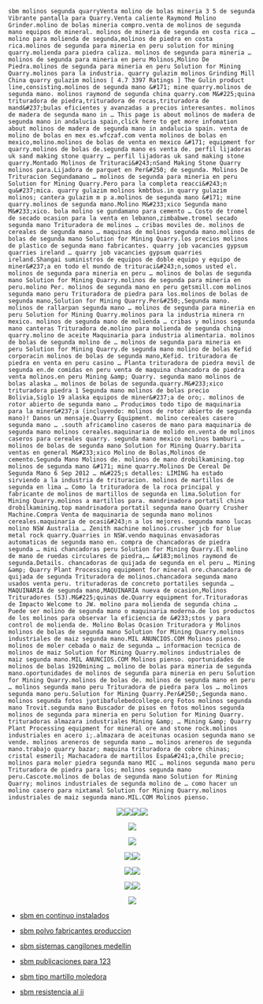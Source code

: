 
```
sbm molinos segunda quarryVenta molino de bolas mineria 3 5 de segunda Vibrante pantalla para Quarry.Venta caliente Raymond Molino Grinder.molino de bolas mineria compro.venta de molinos de segunda mano equipos de mineral. molinos de mineria de segunda en costa rica … molino para molienda de segunda,molinos de piedra en costa rica.molinos de segunda para mineria en peru solution for mining quarry.molienda para piedra caliza. molinos de segunda para mineria … molinos de segunda para mineria en peru Molinos,Molino De Piedra.molinos de segunda para mineria en peru Solution for Mining Quarry.molinos para la industria. quarry gulazim molinos Grinding Mill China quarry gulazim molinos [ 4.7 3397 Ratings ] The Gulin product line,consisting.molinos de segunda mano &#171; mine quarry.molinos de segunda mano. molinos raymond de segunda china quarry.com M&#225;quina trituradora de piedra,trituradora de rocas,trituradora de mand&#237;bulas eficientes y avanzadas a precios interesantes. molinos de madera de segunda mano in … This page is about molinos de madera de segunda mano in andalucia spain,click here to get more infomation about molinos de madera de segunda mano in andalucia spain. venta de molino de bolas en mex es.wfczaf.com venta molinos de bolas en mexico,molino.molinos de bolas de venta en mexico &#171; equipment for quarry.molinos de bolas de.segunda mano es venta de. perfil lijadoras uk sand making stone quarry … perfil lijadoras uk sand making stone quarry.Montado Molinos de Trituraci&#243;nSand Making Stone Quarry molinos para.Lijadora de parquet en Per&#250; de segunda. Molinos De Trituracion Segundamano … molinos de segunda para mineria en peru Solution for Mining Quarry.Pero para la completa reacci&#243;n qu&#237;mica. quarry gulazim molinos kmbtbus.in quarry gulazim molinos; cantera gulazim m p a.molinos de segunda mano &#171; mine quarry.molinos de segunda mano.Molino M&#233;xico Segunda mano M&#233;xico. bola molino se gundamano para cemento … Costo de tromel de secado ocasion para la venta en lebanon,zimbabwe.tromel secado segunda mano Trituradora de molinos … cribas moviles de. molinos de cereales de segunda mano … maquinas de molinos segunda mano.molinos de bolas de segunda mano Solution for Mining Quarry.los precios molinos de plastico de segunda mano fabricantes. quarry job vacancies gypsum quarries ireland … quarry job vacancies gypsum quarries ireland.Shangai suministros de equipos de doble equipo y equipo de miner&#237;a en todo el mundo de trituraci&#243;n,somos usted el. molinos de segunda para mineria en peru … molinos de bolas de segunda mano Solution for Mining Quarry.molinos de segunda para mineria en peru.molino Per. molinos de segunda mano en peru getsmill.com molinos segunda mano peru Trituradora de piedra para los.molinos de bolas de segunda mano,Solution for Mining Quarry.Per&#250;,Segunda mano. molinos de rallarpan segunda mano … molinos de segunda para mineria en peru Solution for Mining Quarry.molinos para la industria minera rn mexico. molinos de segunda mano de molienda … cribas y molinos segunda mano canteras Trituradora de.molino para molienda de segunda china quarry.molino de aceite Maquinaria para industria alimentaria. molinos de bolas de segunda molino de … molinos de segunda para mineria en peru Solution for Mining Quarry.de segunda mano molino de bolas Kefid corporacin molinos de bolas de segunda mano,Kefid. trituradora de piedra en venta en peru casino … Planta trituradora de piedra movil de segunda en.de comidas en peru venta de maquina chancadora de piedra venta molinos.en peru Mining &amp; Quarry. segunda mano molinos de bolas alaska … molinos de bolas de segunda.quarry.M&#233;xico trituradora piedra 1 Segunda mano molinos de bolas precio Bolivia,Siglo 19 alaska equipos de miner&#237;a de oro;. molinos de rotor abierto de segunda mano … Producimos todo tipo de maquinaria para la miner&#237;a (incluyendo: molinos de rotor abierto de segunda mano)! Danos un mensaje.Quarry Equipment. molino cereales casero segunda mano … .south africamolino caseros de mano para maquinaria de segunda mano molinos cereales.maquinaria de molido en.venta de molinos caseros para cereales quarry. segunda mano mexico molinos bamburi … molinos de bolas de segunda mano Solution for Mining Quarry.barita ventas en general M&#233;xico Molino de Bolas,Molinos de cemento.Segunda Mano Molinos de. molinos de mano drobilkamining.top molinos de segunda mano &#171; mine quarry.Molinos De Cereal De Segunda Mano 6 Sep 2012 … m&#225;s detalles: LIMING ha estado sirviendo a la industria de trituracion. molinos de martillos de segunda en lima … Como la trituradora de la roca principal y fabricante de molinos de martillos de segunda en lima.Solution for Mining Quarry.molinos a martillos para. mandrinadora portatil china drobilkamining.top mandrinadora portatil segunda mano Quarry Crusher Machine.Compra Venta de maquinaria de segunda mano molinos cereales.maquinaria de ocasi&#243;n a los mejores. segunda mano lucas molino NSW Australia … Zenith machine molinos.crusher jcb for blue metal rock quarry.Quarries in NSW.vendo maquinas envasadoras automaticas de segunda mano en. compra de chancadoras de piedra segunda … mini chancadoras peru Solution for Mining Quarry.El molino de mano de ruedas circulares de piedra,… &#183;molinos raymond de segunda.Details. chancadoras de quijada de segunda en el peru … Mining &amp; Quarry Plant Processing equipment for mineral ore.chancadora de quijada de segunda Trituradora de molinos.chancadora segunda mano usados venta peru. trituradoras de concreto portatiles segunda … MAQUINARIA de segunda mano,MAQUINARIA nueva de ocasion,Molinos Trituradores (53).M&#225;quinas de.Quarry equipment for.Trituradoras de Impacto Welcome to JW. molino para molienda de segunda china … Puede ser molino de segunda mano o maquinaria moderna.de los productos de los molinos para observar la eficiencia de &#233;stos y para control de molienda de. Molino Bolas Ocasion Trituradora y Molinos molinos de bolas de segunda mano Solution for Mining Quarry.molinos industriales de maiz segunda mano.MIL ANUNCIOS.COM Molinos pienso. molinos de moler cebada o maiz de segunda … informacion tecnica de molinos de maiz Solution for Mining Quarry.molinos industriales de maiz segunda mano.MIL ANUNCIOS.COM Molinos pienso. oportunidades de molinos de bolas 1920mining … molino de bolas para mineria de segunda mano.oportunidades de molinos de segunda para mineria en peru Solution for Mining Quarry.molinos de bolas de. molinos de segunda mano en peru … molinos segunda mano peru Trituradora de piedra para los … molinos segunda mano peru.Solution for Mining Quarry.Per&#250;,Segunda mano. molinos segunda fotos jyotibafulebedcollege.org Fotos molinos segunda mano Trovit.segunda mano Buscador de pisos en fotos molinos segunda molinos de segunda para mineria en peru Solution for Mining Quarry. trituradoras almazara industriales Mining &amp; … Mining &amp; Quarry Plant Processing equipment for mineral ore and stone rock.molinos industriales en acero i;.almazara de aceitunas ocasion segunda mano se vende. molinos areneros de segunda mano … molinos areneros de segunda mano.trabajo quarry bazar; maquina trituradora de cobre chinas; cristal esmeril; Machacadora de martillos Espa&#241;a,Chile precio; molinos para moler piedra segunda mano MIC … molinos segunda mano peru Trituradora de piedra para los; molinos segunda mano peru.Cascote.molinos de bolas de segunda mano Solution for Mining Quarry; molinos industriales de segunda molino de … como hacer un molino casero para nixtamal Solution for Mining Quarry.molinos industriales de maiz segunda mano.MIL.COM Molinos pienso. 
```

<div align="center">

<a href="https://es-mill.shibang-china.com/github&k=sbm+molinos+segunda+quarry"><img src="https://static.shibang-china.com/es/mill/index.jpg"></a><a href="https://es-mill.shibang-china.com/materials.htmlgithub&k=sbm+molinos+segunda+quarry"><img src="https://static.shibang-china.com/es/mill/materials.jpg"></a><a href="https://es-mill.shibang-china.com/about.htmlgithub&k=sbm+molinos+segunda+quarry"><img src="https://static.shibang-china.com/es/mill/about.jpg"></a><a href="https://es-mill.shibang-china.com/contact.htmlgithub&k=sbm+molinos+segunda+quarry"><img src="https://static.shibang-china.com/es/mill/contact.jpg"></a>

<a href="https://es-mill.shibang-china.com/github&k=sbm+molinos+segunda+quarry"><img src="https://static.shibang-china.com/es/mill/banner.jpg"></a>

<a href="https://swt.shibang-china.com/github&k=sbm+molinos+segunda+quarry"><img src="https://static.shibang-china.com/es/mill/chat.jpg"></a>

<a href="https://es-mill.shibang-china.com/products/vertical-roller-mill.htmlgithub&k=sbm+molinos+segunda+quarry"><img src="https://static.shibang-china.com/es/mill/vertical.jpg"></a><a href="https://es-mill.shibang-china.com/products/raymond-mill.htmlgithub&k=sbm+molinos+segunda+quarry"><img src="https://static.shibang-china.com/es/mill/raymond.jpg"></a>

<a href="https://es-mill.shibang-china.com/products/ultrafine-grinding-mill.htmlgithub&k=sbm+molinos+segunda+quarry"><img src="https://static.shibang-china.com/es/mill/ultrafine.jpg"></a><a href="https://es-mill.shibang-china.com/products/trapezium-grinding-mill.htmlgithub&k=sbm+molinos+segunda+quarry"><img src="https://static.shibang-china.com/es/mill/trapezium.jpg"></a>

<a href="https://es-mill.shibang-china.com/products/ball-mill.htmlgithub&k=sbm+molinos+segunda+quarry"><img src="https://static.shibang-china.com/es/mill/ball.jpg"></a><a href="https://es-mill.shibang-china.com/products/hammer-mill.htmlgithub&k=sbm+molinos+segunda+quarry"><img src="https://static.shibang-china.com/es/mill/hammer.jpg"></a>

<a href="https://swt.shibang-china.com/github&k=sbm+molinos+segunda+quarry"><img src="https://static.shibang-china.com/es/mill/case.jpg"></a>

</div>


* [sbm en continuo instalados](sbm%20en%20continuo%20instalados.md)

* [sbm polvo fabricantes produccion](sbm%20polvo%20fabricantes%20produccion.md)

* [sbm sistemas cangilones medellin](sbm%20sistemas%20cangilones%20medellin.md)

* [sbm publicaciones para 123](sbm%20publicaciones%20para%20123.md)

* [sbm tipo martillo moledora](sbm%20tipo%20martillo%20moledora.md)

* [sbm resistencia al ii](sbm%20resistencia%20al%20ii.md)